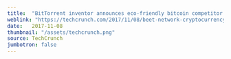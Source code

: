 ```yaml
---
title:  "BitTorrent inventor announces eco-friendly bitcoin competitor Beet"
weblink: "https://techcrunch.com/2017/11/08/beet-network-cryptocurrency/"
date:   2017-11-08
thumbnail: "/assets/techcrunch.png"
source: TechCrunch
jumbotron: false
---
```

